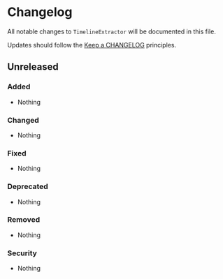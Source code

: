 # Changelog

All notable changes to `TimelineExtractor` will be documented in this file.

Updates should follow the [Keep a CHANGELOG](http://keepachangelog.com/) principles.

## Unreleased

### Added
- Nothing

### Changed
- Nothing

### Fixed
- Nothing

### Deprecated
- Nothing

### Removed
- Nothing

### Security
- Nothing
